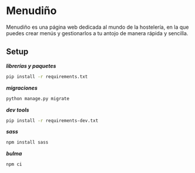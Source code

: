 # Menudiño
Menudiño es una página web dedicada al mundo de la hostelería, en la que puedes crear menús y gestionarlos a tu antojo de manera rápida y sencilla.

## Setup
***librerías y paquetes***
```bash
pip install -r requirements.txt
```

***migraciones***
```bash
python manage.py migrate
```

***dev tools***
```bash
pip install -r requirements-dev.txt
```

***sass***
```bash
npm install sass
```

***bulma***
```bash
npm ci
```
